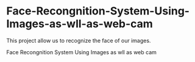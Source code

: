 # Face-Recongnition-System-Using-Images-as-wll-as-web-cam
This project allow us to recognize the face of our images.


Face Recongnition System Using Images as wll as web cam
